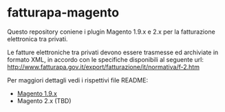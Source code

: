 # fatturapa-magento

Questo repository coniene i plugin Magento 1.9.x e 2.x per la fatturazione elettronica tra privati.

Le fatture elettroniche tra privati devono essere trasmesse ed archiviate in formato XML, in accordo con le specifiche disponibili al seguente url: http://www.fatturapa.gov.it/export/fatturazione/it/normativa/f-2.htm

Per maggiori dettagli vedi i rispettivi file README:
- [Magento 1.9.x](magento_module_1x/README.md)
- Magento 2.x (TBD)
